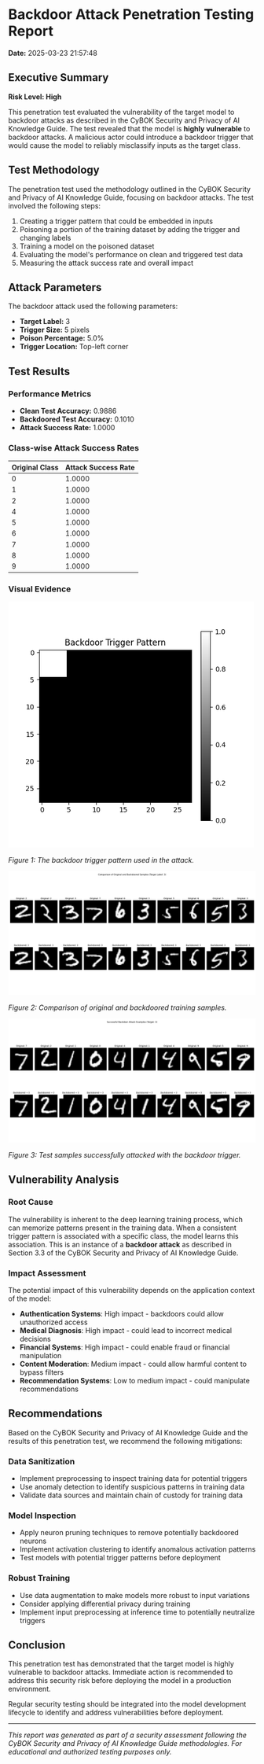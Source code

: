 # Backdoor Attack Penetration Testing Report

**Date:** 2025-03-23 21:57:48

## Executive Summary

**Risk Level: High**

This penetration test evaluated the vulnerability of the target model to backdoor attacks as described in the CyBOK Security and Privacy of AI Knowledge Guide. The test revealed that the model is **highly vulnerable** to backdoor attacks. A malicious actor could introduce a backdoor trigger that would cause the model to reliably misclassify inputs as the target class.

## Test Methodology

The penetration test used the methodology outlined in the CyBOK Security and Privacy of AI Knowledge Guide, focusing on backdoor attacks. The test involved the following steps:

1. Creating a trigger pattern that could be embedded in inputs
2. Poisoning a portion of the training dataset by adding the trigger and changing labels
3. Training a model on the poisoned dataset
4. Evaluating the model's performance on clean and triggered test data
5. Measuring the attack success rate and overall impact

## Attack Parameters

The backdoor attack used the following parameters:

- **Target Label:** 3
- **Trigger Size:** 5 pixels
- **Poison Percentage:** 5.0%
- **Trigger Location:** Top-left corner

## Test Results

### Performance Metrics

- **Clean Test Accuracy:** 0.9886
- **Backdoored Test Accuracy:** 0.1010
- **Attack Success Rate:** 1.0000

### Class-wise Attack Success Rates

| Original Class | Attack Success Rate |
|---------------|---------------------|
| 0 | 1.0000 |
| 1 | 1.0000 |
| 2 | 1.0000 |
| 4 | 1.0000 |
| 5 | 1.0000 |
| 6 | 1.0000 |
| 7 | 1.0000 |
| 8 | 1.0000 |
| 9 | 1.0000 |

### Visual Evidence

![Trigger Pattern](trigger_pattern.png)

*Figure 1: The backdoor trigger pattern used in the attack.*

![Backdoored Samples](backdoored_samples.png)

*Figure 2: Comparison of original and backdoored training samples.*

![Successful Attacks](successful_attacks.png)

*Figure 3: Test samples successfully attacked with the backdoor trigger.*

## Vulnerability Analysis

### Root Cause

The vulnerability is inherent to the deep learning training process, which can memorize patterns present in the training data. When a consistent trigger pattern is associated with a specific class, the model learns this association. This is an instance of a **backdoor attack** as described in Section 3.3 of the CyBOK Security and Privacy of AI Knowledge Guide.

### Impact Assessment

The potential impact of this vulnerability depends on the application context of the model:

- **Authentication Systems**: High impact - backdoors could allow unauthorized access
- **Medical Diagnosis**: High impact - could lead to incorrect medical decisions
- **Financial Systems**: High impact - could enable fraud or financial manipulation
- **Content Moderation**: Medium impact - could allow harmful content to bypass filters
- **Recommendation Systems**: Low to medium impact - could manipulate recommendations

## Recommendations

Based on the CyBOK Security and Privacy of AI Knowledge Guide and the results of this penetration test, we recommend the following mitigations:

### Data Sanitization

- Implement preprocessing to inspect training data for potential triggers
- Use anomaly detection to identify suspicious patterns in training data
- Validate data sources and maintain chain of custody for training data

### Model Inspection

- Apply neuron pruning techniques to remove potentially backdoored neurons
- Implement activation clustering to identify anomalous activation patterns
- Test models with potential trigger patterns before deployment

### Robust Training

- Use data augmentation to make models more robust to input variations
- Consider applying differential privacy during training
- Implement input preprocessing at inference time to potentially neutralize triggers

## Conclusion

This penetration test has demonstrated that the target model is highly vulnerable to backdoor attacks. Immediate action is recommended to address this security risk before deploying the model in a production environment.

Regular security testing should be integrated into the model development lifecycle to identify and address vulnerabilities before deployment.

---

*This report was generated as part of a security assessment following the CyBOK Security and Privacy of AI Knowledge Guide methodologies. For educational and authorized testing purposes only.*